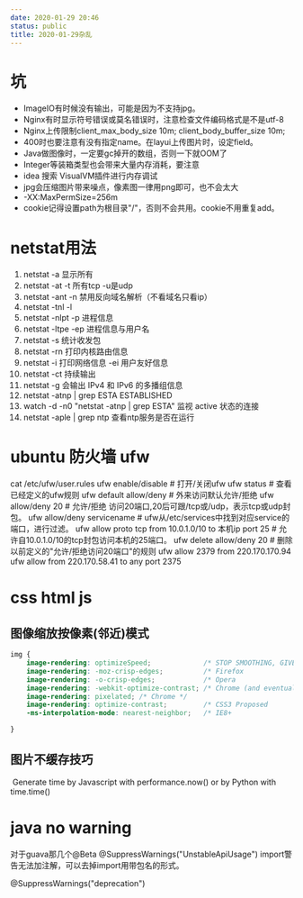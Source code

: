 ```yaml
---
date: 2020-01-29 20:46
status: public
title: 2020-01-29杂乱
---
```


# 坑
- ImageIO有时候没有输出，可能是因为不支持jpg。
- Nginx有时显示符号错误或莫名错误时，注意检查文件编码格式是不是utf-8
- Nginx上传限制client_max_body_size 10m;
client_body_buffer_size  10m;
- 400时也要注意有没有指定name。在layui上传图片时，设定field。
- Java做图像时，一定要gc掉开的数组，否则一下就OOM了
- Integer等装箱类型也会带来大量内存消耗，要注意
- idea 搜索 VisualVM插件进行内存调试
- jpg会压缩图片带来噪点，像素图一律用png即可，也不会太大
- -XX:MaxPermSize=256m
- cookie记得设置path为根目录"/"，否则不会共用。cookie不用重复add。 

# netstat用法
1. netstat -a 显示所有
2. netstat -at -t 所有tcp -u是udp
2. netstat -ant -n 禁用反向域名解析（不看域名只看ip）
2. netstat -tnl -l 
2. netstat -nlpt -p 进程信息
2. netstat -ltpe -ep 进程信息与用户名
2. netstat -s 统计收发包
2. netstat -rn 打印内核路由信息
2. netstat -i 打印网络信息 -ei 用户友好信息
2. netstat -ct 持续输出
2. netstat -g 会输出 IPv4 和 IPv6 的多播组信息
2. netstat -atnp | grep ESTA ESTABLISHED
2. watch -d -n0 "netstat -atnp | grep ESTA" 监视 active 状态的连接
2. netstat -aple | grep ntp 查看ntp服务是否在运行

# ubuntu 防火墙 ufw
cat /etc/ufw/user.rules 
ufw enable/disable  # 打开/关闭ufw
ufw status  # 查看已经定义的ufw规则
ufw default allow/deny  # 外来访问默认允许/拒绝
ufw allow/deny 20  # 允许/拒绝 访问20端口,20后可跟/tcp或/udp，表示tcp或udp封包。
ufw allow/deny servicename  # ufw从/etc/services中找到对应service的端口，进行过滤。
ufw allow proto tcp from 10.0.1.0/10 to 本机ip port 25  # 允许自10.0.1.0/10的tcp封包访问本机的25端口。
ufw delete allow/deny 20  # 删除以前定义的"允许/拒绝访问20端口"的规则
ufw allow 2379 from 220.170.170.94 
ufw allow from 220.170.58.41 to any port 2375
# css html js
## 图像缩放按像素(邻近)模式
```css
img { 
    image-rendering: optimizeSpeed;             /* STOP SMOOTHING, GIVE ME SPEED  */
    image-rendering: -moz-crisp-edges;          /* Firefox                        */
    image-rendering: -o-crisp-edges;            /* Opera                          */
    image-rendering: -webkit-optimize-contrast; /* Chrome (and eventually Safari) */
    image-rendering: pixelated; /* Chrome */
    image-rendering: optimize-contrast;         /* CSS3 Proposed                  */
    -ms-interpolation-mode: nearest-neighbor;   /* IE8+                           */

}
```
## 图片不缓存技巧
<img src="picture.jpg?1222259157.415" alt="">
Generate time by Javascript with performance.now() or by Python with time.time()

# java no warning
对于guava那几个@Beta
@SuppressWarnings("UnstableApiUsage")
import警告无法加注解，可以去掉import用带包名的形式。

@SuppressWarnings("deprecation")